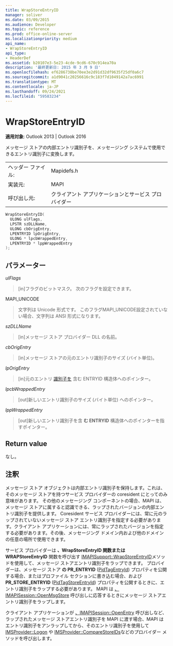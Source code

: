 ```yaml
---
title: WrapStoreEntryID
manager: soliver
ms.date: 03/09/2015
ms.audience: Developer
ms.topic: reference
ms.prod: office-online-server
ms.localizationpriority: medium
api_name:
- WrapStoreEntryID
api_type:
- HeaderDef
ms.assetid: b20107e3-5e23-4cde-9cd6-670c914ea70a
description: '最終更新日: 2015 年 3 月 9 日'
ms.openlocfilehash: ef6286738be70ee3e2d91d32df9635f25df0a6c7
ms.sourcegitcommit: a1d9041c20256616c9c183f7d1049142a7ac6991
ms.translationtype: MT
ms.contentlocale: ja-JP
ms.lasthandoff: 09/24/2021
ms.locfileid: "59583234"
---
```

# <a name="wrapstoreentryid"></a>WrapStoreEntryID

  
  
**適用対象**: Outlook 2013 | Outlook 2016 
  
メッセージ ストアの内部エントリ識別子を、メッセージング システムで使用できるエントリ識別子に変換します。 
  
|||
|:-----|:-----|
|ヘッダー ファイル:  <br/> |Mapidefs.h  <br/> |
|実装元:  <br/> |MAPI  <br/> |
|呼び出し元:  <br/> |クライアント アプリケーションとサービス プロバイダー  <br/> |
   
```cpp
WrapStoreEntryID(
  ULONG ulFlags,
  LPSTR szDLLName,
  ULONG cbOrigEntry,
  LPENTRYID lpOrigEntry,
  ULONG * lpcbWrappedEntry,
  LPENTRYID * lppWrappedEntry
);
```

## <a name="parameters"></a>パラメーター

 _ulFlags_
  
> [in]フラグのビットマスク。 次のフラグを設定できます。
    
MAPI_UNICODE 
  
> 文字列は Unicode 形式です。 このフラグMAPI_UNICODE設定されていない場合、文字列は ANSI 形式になります。 
    
 _szDLLName_
  
> [in]メッセージ ストア プロバイダー DLL の名前。 
    
 _cbOrigEntry_
  
> [in]メッセージ ストアの元のエントリ識別子のサイズ (バイト単位)。 
    
 _lpOrigEntry_
  
> [in]元のエントリ [識別子を](entryid.md) 含む ENTRYID 構造体へのポインター。 
    
 _lpcbWrappedEntry_
  
> [out]新しいエントリ識別子のサイズ (バイト単位) へのポインター。 
    
 _lppWrappedEntry_
  
> [out]新しいエントリ識別子を含 **む ENTRYID** 構造体へのポインターを指すポインター。 
    
## <a name="return-value"></a>Return value

なし。
  
## <a name="remarks"></a>注釈

メッセージ ストア オブジェクトは内部エントリ識別子を保持します。これは、そのメッセージ ストアを持つサービス プロバイダーの coresident にとってのみ意味があります。 その他のメッセージング コンポーネントの場合、MAPI は、メッセージ ストアに属すると認識できる、ラップされたバージョンの内部エントリ識別子を提供します。 Coresident サービス プロバイダーには、常に元のラップされていないメッセージ ストア エントリ識別子を指定する必要があります。クライアント アプリケーションには、常にラップされたバージョンを指定する必要があります。その後、メッセージング ドメイン内および他のドメインの任意の場所で使用できます。 
  
サービス プロバイダーは **、WrapStoreEntryID 関数または WRAPStoreEntryID** 関数を呼び出す [IMAPISupport::WrapStoreEntryID](imapisupport-wrapstoreentryid.md)メソッドを使用して、メッセージ ストアエントリ識別子をラップできます。  プロバイダーは、メッセージ ストア **の PR_ENTRYID** ([PidTagEntryId](pidtagentryid-canonical-property.md)) プロパティを公開する場合、またはプロファイル セクションに書き込む場合、および **PR_STORE_ENTRYID** ([PidTagStoreEntryId](pidtagstoreentryid-canonical-property.md)) プロパティを公開するときに、エントリ識別子をラップする必要があります。 MAPI は [、IMAPISession::OpenMsgStore](imapisession-openmsgstore.md) 呼び出しに応答するときにメッセージ ストアエントリ識別子をラップします。 
  
クライアント アプリケーションが [、IMAPISession::OpenEntry](imapisession-openentry.md) 呼び出しなど、ラップされたメッセージ ストアエントリ識別子を MAPI に渡す場合、MAPI はエントリ識別子をアンラップしてから、そのエントリ識別子を使用して [IMSProvider::Logon](imsprovider-logon.md) や [IMSProvider::CompareStoreIDs](imsprovider-comparestoreids.md)などのプロバイダー メソッドを呼び出します。 
  

